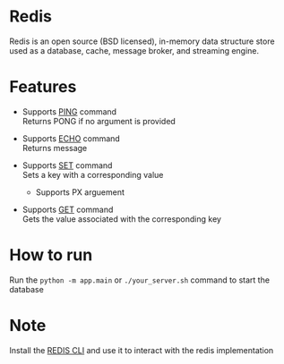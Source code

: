 # Redis

Redis is an open source (BSD licensed), in-memory data structure store used as a database, cache, message broker, and streaming engine.

# Features 

- Supports [PING](https://redis.io/commands/ping/) command<br>
  Returns PONG if no argument is provided

- Supports [ECHO](https://redis.io/commands/echo/) command<br>
  Returns message

- Supports [SET](https://redis.io/commands/set/) command<br>
  Sets a key with a corresponding value<br>
  - Supports PX arguement

- Supports [GET](https://redis.io/commands/get/) command<br>
  Gets the value associated with the corresponding key

# How to run 

Run the `python -m app.main` or `./your_server.sh` command to start the database

# Note

Install the [REDIS CLI](https://redis.io/docs/connect/cli/) and use it to interact with the redis implementation